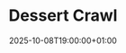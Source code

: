 ---
title: "Dessert Crawl"
date: 2025-10-08T19:00:00+01:00
end_date: 2025-10-08T23:00:00+01:00
lng: "-1.171228840925901"
lat: "52.95211551976085"
---